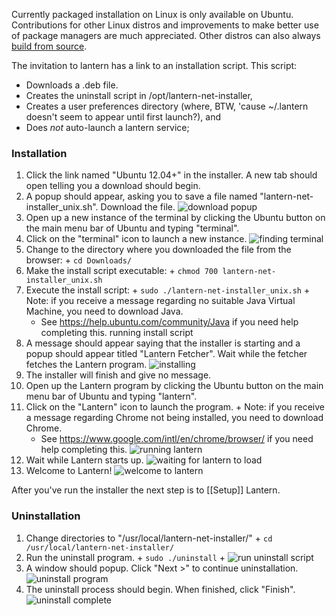 Currently packaged installation on Linux is only available on Ubuntu. Contributions for other Linux distros and improvements to make better use of package managers are much appreciated. Other distros can also always [build from source](https://github.com/getlantern/lantern/blob/master/README.md#setting-up-a-development-environment).

The invitation to lantern has a link to an installation script. This script:

  + Downloads a .deb file.
  + Creates the uninstall script in /opt/lantern-net-installer,
  + Creates a user preferences directory (where, BTW, 'cause ~/.lantern
    doesn't seem to appear until first launch?), and
  + Does _not_ auto-launch a lantern service; 

### Installation

  1. Click the link named "Ubuntu 12.04+" in the installer. A new tab should open telling you a download should begin.
  2. A popup should appear, asking you to save a file named "lantern-net-installer_unix.sh". Download the file.
  ![download popup](http://i.imgur.com/justLyz.png)
  3. Open up a new instance of the terminal by clicking the Ubuntu button on the main menu bar of Ubuntu and typing "terminal".
  4. Click on the "terminal" icon to launch a new instance.
  ![finding terminal](http://i.imgur.com/AGo6Hve.png)
  5. Change to the directory where you downloaded the file from the browser:
    + `cd Downloads/`
  6. Make the install script executable:
    + `chmod 700 lantern-net-installer_unix.sh`
  7. Execute the install script:
    + `sudo ./lantern-net-installer_unix.sh`
    + Note: if you receive a message regarding no suitable Java Virtual Machine, you need to download Java.
      + See https://help.ubuntu.com/community/Java if you need help completing this.
running install script
  8. A message should appear saying that the installer is starting and a popup should appear titled "Lantern Fetcher". Wait while the fetcher fetches the Lantern program.
  ![installing](http://i.imgur.com/S2hBiEY.png)
  9. The installer will finish and give no message.
  10. Open up the Lantern program by clicking the Ubuntu button on the main menu bar of Ubuntu and typing "lantern".
  11. Click on the "Lantern" icon to launch the program.
    + Note: if you receive a message regarding Chrome not being installed, you need to download Chrome.
      + See https://www.google.com/intl/en/chrome/browser/ if you need help completing this.
![running lantern](http://i.imgur.com/pbBc1Rg.png)
  12. Wait while Lantern starts up.
  ![waiting for lantern to load](http://i.imgur.com/6m3gh25.png)
  13.  Welcome to Lantern!
  ![welcome to lantern](http://i.imgur.com/nnXoFjr.png)

After you've run the installer the next step is to [[Setup]] Lantern.

### Uninstallation

  1. Change directories to "/usr/local/lantern-net-installer/"
    + `cd /usr/local/lantern-net-installer/`
  2. Run the uninstall program.
    + `sudo ./uninstall`
    + ![run uninstall script](http://i.imgur.com/PW3hiCF.png)
  3. A window should popup.  Click "Next >" to continue uninstallation.
  ![uninstall program](http://i.imgur.com/PuEPZrB.png)
  4. The uninstall process should begin.  When finished, click "Finish".
  ![uninstall complete](http://i.imgur.com/7XZayjD.png)

